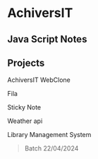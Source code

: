 # AchiversIT

## Java Script Notes

## Projects

AchiversIT WebClone

Fila

Sticky Note

Weather api

Library Management System


> Batch 22/04/2024